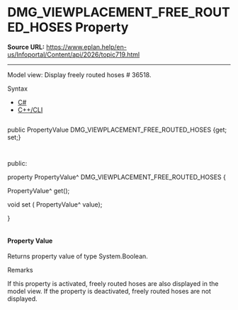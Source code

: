 # DMG_VIEWPLACEMENT_FREE_ROUTED_HOSES Property

**Source URL:** https://www.eplan.help/en-us/Infoportal/Content/api/2026/topic719.html

---

Model view: Display freely routed hoses # 36518.

Syntax

- [C#](#i-syntax-CS)
- [C++/CLI](#i-syntax-CPP2005)

```
```
public PropertyValue DMG_VIEWPLACEMENT_FREE_ROUTED_HOSES {get; set;}
```
```

```
```
public:

property PropertyValue^ DMG_VIEWPLACEMENT_FREE_ROUTED_HOSES {

   PropertyValue^ get();

   void set (    PropertyValue^ value);

}
```
```

#### Property Value

Returns property value of type System.Boolean.

Remarks

If this property is activated, freely routed hoses are also displayed in the model view. If the property is deactivated, freely routed hoses are not displayed.
